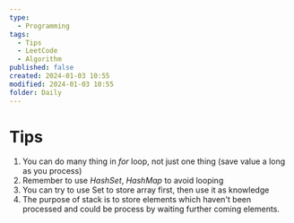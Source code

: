 ```yaml
---
type:
  - Programming
tags:
  - Tips
  - LeetCode
  - Algorithm
published: false
created: 2024-01-03 10:55
modified: 2024-01-03 10:55
folder: Daily
---
```

# Tips

1. You can do many thing in *for* loop, not just one thing (save value a long as you process)
2. Remember to use *HashSet*, *HashMap* to avoid looping 
3. You can try to use Set to store array first, then use it as knowledge
4. The purpose of stack is to store elements which haven't been processed and could be process by waiting further coming elements.